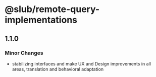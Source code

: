 # @slub/remote-query-implementations

## 1.1.0

### Minor Changes

- stabilizing interfaces and make UX and Design improvements in all areas, translation and behavioral adaptation
